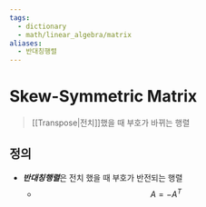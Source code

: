 ```yaml
---
tags:
  - dictionary
  - math/linear_algebra/matrix
aliases:
  - 반대칭행렬
---
```

# Skew-Symmetric Matrix
> [[Transpose|전치]]했을 때 부호가 바뀌는 행렬
## 정의 
+ ***반대칭행렬***은 전치 했을 때 부호가 반전되는 행렬
	+ $$A = -A^T$$
